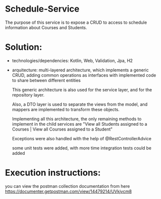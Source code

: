 # Schedule-Service

The purpose of this service is to expose a CRUD to access to schedule information about Courses and Students.

# Solution:

 - technologies/dependencies: Kotlin, Web, Validation, Jpa, H2
 
 
 - arquitecture: multi-layered architecture, which implements a generic CRUD, adding common operations as interfaces with implemented code to share between different entities
 
    This generic architecture is also used for the service layer, and for the repository layer.
 
    Also, a DTO layer is used to separate the views from the model, and mappers are implemented to transform these objects.
 
    Implementing all this architecture, the only remaining methods to implement in the child services are "View all Students assigned to a Courses | View all Courses assigned to a Student"
    
    Exceptions were also handled with the help of @RestControllerAdvice
 
    some unit tests were added, with more time integration tests could be added

# Execution instructions:

you can view the postman collection documentation from here https://documenter.getpostman.com/view/14479214/UVkjvcm8



